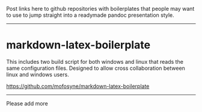 Post links here to github repositories with boilerplates that people may want to use to jump straight into a readymade pandoc presentation style.


-----

# markdown-latex-boilerplate

This includes two build script for both windows and linux that reads the same configuration files. Designed to allow cross collaboration between linux and windows users.

https://github.com/mofosyne/markdown-latex-boilerplate

------------

Please add more